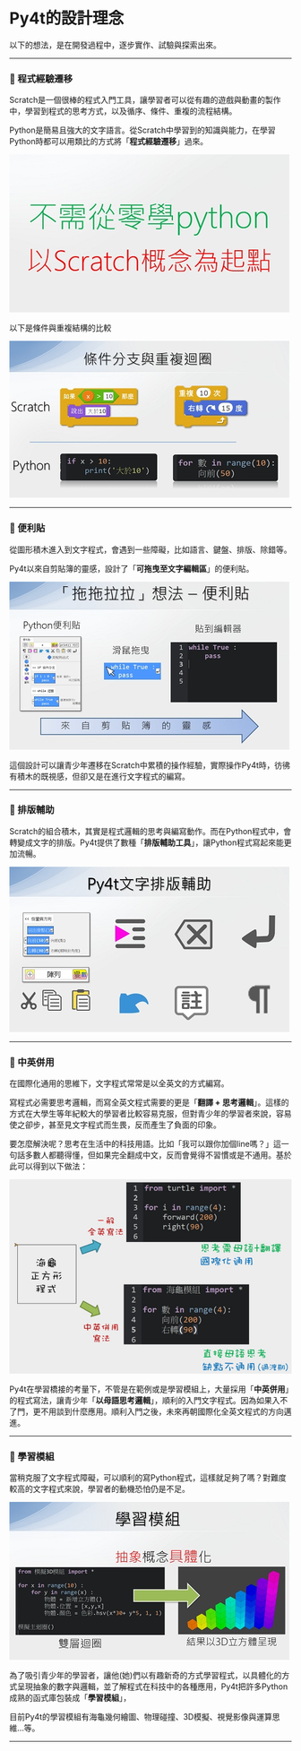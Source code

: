 # Py4t的設計理念

以下的想法，是在開發過程中，逐步實作、試驗與探索出來。

---------------

### 📕 程式經驗遷移

Scratch是一個很棒的程式入門工具，讓學習者可以從有趣的遊戲與動畫的製作中，學習到程式的思考方式，以及循序、條件、重複的流程結構。

Python是簡易且強大的文字語言。從Scratch中學習到的知識與能力，在學習Python時都可以用類比的方式將「**程式經驗遷移**」過來。

![scratch起點](learn_from_scratch.jpg)



以下是條件與重複結構的比較

![條件與重複](scratch2py_if_for.jpg)



---------------

### 📘 便利貼

從圖形積木進入到文字程式，會遇到一些障礙，比如語言、鍵盤、排版、除錯等。

Py4t以來自剪貼簿的靈感，設計了「**可拖曳至文字編輯區**」的便利貼。

![便利貼](postit_idea.jpg)

這個設計可以讓青少年遷移在Scratch中累積的操作經驗，實際操作Py4t時，彷彿有積木的既視感，但卻又是在進行文字程式的編寫。

---------------

### 📗 排版輔助


Scratch的組合積木，其實是程式邏輯的思考與編寫動作。而在Python程式中，會轉變成文字的排版。Py4t提供了數種「**排版輔助工具**」，讓Python程式寫起來能更加流暢。

![排版輔助](composing.jpg)

---------------

### 📙 中英併用

在國際化通用的思維下，文字程式常常是以全英文的方式編寫。

寫程式必需要思考邏輯，而寫全英文程式需要的更是「**翻譯 + 思考邏輯**」。這樣的方式在大學生等年紀較大的學習者比較容易克服，但對青少年的學習者來說，容易使之卻步，甚至見文字程式而生畏，反而產生了負面的印象。

要怎麼解決呢？思考在生活中的科技用語。比如「我可以跟你加個line嗎？」這一句話多數人都聽得懂，但如果完全翻成中文，反而會覺得不習慣或是不通用。基於此可以得到以下做法：

![中英併用](bilingual.jpg)

Py4t在學習橋接的考量下，不管是在範例或是學習模組上，大量採用「**中英併用**」的程式寫法，讓青少年「**以母語思考邏輯**」，順利的入門文字程式。因為如果入不了門，更不用談到什麼應用。順利入門之後，未來再朝國際化全英文程式的方向邁進。

---------------

### 📕 學習模組

當稍克服了文字程式障礙，可以順利的寫Python程式，這樣就足夠了嗎？對難度較高的文字程式來說，學習者的動機恐怕仍是不足。

![學習模組](learning_module.jpg)

為了吸引青少年的學習者，讓他(她)們以有趣新奇的方式學習程式，以具體化的方式呈現抽象的數字與邏輯，並了解程式在科技中的各種應用，Py4t把許多Python成熟的函式庫包裝成「**學習模組**」，

目前Py4t的學習模組有海龜幾何繪圖、物理碰撞、3D模擬、視覺影像與運算思維…等。

---------------